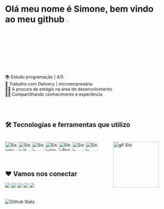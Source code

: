 <h1> Olá meu nome é Simone, bem vindo ao meu github <a target="_blank" rel="noopener noreferrer" href="https://camo.githubusercontent.com/e8e7b06ecf583bc040eb60e44eb5b8e0ecc5421320a92929ce21522dbc34c891/68747470733a2f2f6d656469612e67697068792e636f6d2f6d656469612f6876524a434c467a6361737252346961377a2f67697068792e676966" data-target="animated-image.originalLink"><img src="https://camo.githubusercontent.com/e8e7b06ecf583bc040eb60e44eb5b8e0ecc5421320a92929ce21522dbc34c891/68747470733a2f2f6d656469612e67697068792e636f6d2f6d656469612f6876524a434c467a6361737252346961377a2f67697068792e676966" data-canonical-src="https://media.giphy.com/media/hvRJCLFzcasrR4ia7z/giphy.gif" style="width:4%; display: inline-block;" data-target="animated-image.originalImage"></a>
 </h1> 



📚 Estudo programação | 4/5 <br>
🍔 Trabalho com Delivery | microempresária <br>
👨‍💻 A procura de estágio na área de desenvolvimento <br>
🤜🤛 Compartilhando conhecimento e experiência

<br>
<br>
<h2> 🛠️ Tecnologias e ferramentas que utilizo </h2>
<div style="display: inline_block"><br>
<img align="center" alt="Sisi-py" height="30" width="40" src="https://cdn.jsdelivr.net/gh/devicons/devicon/icons/python/python-plain.svg" />
<img align="center" alt="Sisi-Js" height="30" width="40" src="https://cdn.jsdelivr.net/gh/devicons/devicon/icons/javascript/javascript-plain.svg" />
<img align="center" alt="Sisi-html" height="30" width="40" src="https://cdn.jsdelivr.net/gh/devicons/devicon/icons/html5/html5-original.svg" />
<img align="center" alt="Sisi-css" height="30" width="40" src="https://cdn.jsdelivr.net/gh/devicons/devicon/icons/css3/css3-original.svg" />
<img align="center" alt="Sisi-Psp" height="30" width="40" src="https://cdn.jsdelivr.net/gh/devicons/devicon/icons/photoshop/photoshop-line.svg" />
<img align="center" alt="Sisi-google" height="30" width="40" src="https://cdn.jsdelivr.net/gh/devicons/devicon/icons/chrome/chrome-plain.svg" />
<img align="center" alt="Sisi-vscode" height="30" width="40" src="https://cdn.jsdelivr.net/gh/devicons/devicon/icons/vscode/vscode-original.svg" />
      
<img align="right"   alt="gif Sisi" height="150" style="max-width: 80%;" src="https://user-images.githubusercontent.com/112126183/187561820-0f773fa4-0729-4476-ab2a-a1a42b636e6b.gif"/> 
</div>                    

<br>
<br>
<h2>❤️ Vamos nos conectar </h2>
<div>
<a href="https://www.instagram.com/simonepereiraqdd/" target="_blank"><img src="https://img.shields.io/badge/Instagram-E4405F?style=for-the-badge&logo=instagram&logoColor=white" target="_blank"></a>
<a href="https://web.facebook.com/simone.pereiraqds/" target="_blank"><img src="https://img.shields.io/badge/Facebook-1877F2?style=for-the-badge&logo=facebook&logoColor=white" target="_blank"></a>
<a href="https://www.linkedin.com/in/simone-pereira-951935196/?lipi=urn%3Ali%3Apage%3Ad_flagship3_feed%3BTStyukBHRyaik0DHJjEIFA%3D%3D" target="_blank"><img src="https://img.shields.io/badge/LinkedIn-0077B5?style=for-the-badge&logo=linkedin&logoColor=white" target="_blank"></a>
<a href = "mailto:simonepereiraq@gmail.com"><img src="https://img.shields.io/badge/Gmail-D14836?style=for-the-badge&logo=gmail&logoColor=white" target="_blank"></a>
<a href ="https://www.youtube.com/channel/UCsLrrfmPTZOMZkPg8znHBPg" target="_blank"><img src="https://img.shields.io/badge/YouTube-FF0000?style=for-the-badge&logo=youtube&logoColor=white" target="_blank"></a>  
</div>
<br>
<br>

<img src="https://raw.githubusercontent.com/mayhemantt/mayhemantt/Update/svg/Bottom.svg" alt="Github Stats" style="max-width: 100%;">

<!---
sisipqds/sisipqds is a ✨ special ✨ repository because its `README.md` (this file) appears on your GitHub profile.
You can click the Preview link to take a look at your changes.
--->

